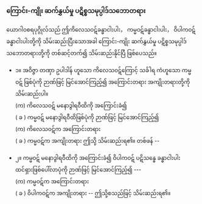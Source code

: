 ### ကြောင်း-ကျိုး ဆက်နွှယ်မှု ပဋိစ္စသမုပ္ပါဒ်သဘောတရား

ယောဂါဝစရပုဂ္ဂိုလ်သည် ဤကိလေသဝဋ်ခန္ဓာငါးပါး， ကမ္မဝဋ်ခန္ဓာငါးပါး， ဝိပါကဝဋ်ခန္ဓာငါးပါးတို့ကို သိမ်းဆည်းပြီးသောအခါ ကြောင်း-ကျိုး ဆက်နွှယ်မှု ပဋိစ္စသမုပ္ပါဒ်သဘောတရားတို့ကို တစ်ဆင့်တက်၍ သိမ်းဆည်းနိုင်ပြီ ဖြစ်ပေသည်။

- ၁။ အဝိဇ္ဇာ တဏှာ ဥပါဒါန် ဟူသော ကိလေသဝဋ်ကြောင့် သင်္ခါရ ကံဟူသော ကမ္မဝဋ် ဖြစ်ပုံကို ဉာဏ်ဖြင့် မြင်အောင်ကြည့်၍ အကြောင်းတရား အကျိုးတရားတို့ကို သိမ်းဆည်းပါ။
<br>(က) ကိလေသဝဋ် မနောဒွါရဝီထိကို အကြောင်းခံ၍
<br>( ခ ) ကမ္မဝဋ် မနောဒွါရဝီထိဖြစ်ပုံကို ဉာဏ်ဖြင့် မြင်အောင်ကြည့်၍ 
<br>(က) ကိလေသဝဋ်က အကြောင်းတရား
<br>( ခ ) ကမ္မဝဋ်က အကျိုးတရား ဤသို့ သိမ်းဆည်းရ၏။ 
တစ်ဖန် --

- ၂။ ကမ္မဝဋ် မနောဒွါရဝီထိကို အကြောင်းခံ၍ ဝိပါကဝဋ် ပဋိသန္ဓေ ခန္ဓာငါးပါး ထင်ရှားဖြစ်ပေါ်လာပုံကို ဉာဏ်ဖြင့် မြင်အောင်ကြည့်၍ ---
<br>(က) ကမ္မဝဋ်က အကြောင်းတရား
<br>( ခ ) ဝိပါကဝဋ်က အကျိုးတရား -- ဤသို့စသည်ဖြင့် သိမ်းဆည်းရ၏။